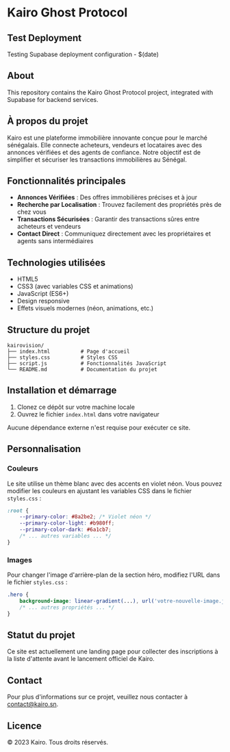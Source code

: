 # Kairo Ghost Protocol

## Test Deployment

Testing Supabase deployment configuration - $(date)

## About

This repository contains the Kairo Ghost Protocol project, integrated with Supabase for backend services.

## À propos du projet

Kairo est une plateforme immobilière innovante conçue pour le marché sénégalais. Elle connecte acheteurs, vendeurs et locataires avec des annonces vérifiées et des agents de confiance. Notre objectif est de simplifier et sécuriser les transactions immobilières au Sénégal.

## Fonctionnalités principales

- **Annonces Vérifiées** : Des offres immobilières précises et à jour
- **Recherche par Localisation** : Trouvez facilement des propriétés près de chez vous
- **Transactions Sécurisées** : Garantir des transactions sûres entre acheteurs et vendeurs
- **Contact Direct** : Communiquez directement avec les propriétaires et agents sans intermédiaires

## Technologies utilisées

- HTML5
- CSS3 (avec variables CSS et animations)
- JavaScript (ES6+)
- Design responsive
- Effets visuels modernes (néon, animations, etc.)

## Structure du projet

```
kairovision/
├── index.html          # Page d'accueil
├── styles.css          # Styles CSS
├── script.js           # Fonctionnalités JavaScript
└── README.md           # Documentation du projet
```

## Installation et démarrage

1. Clonez ce dépôt sur votre machine locale
2. Ouvrez le fichier `index.html` dans votre navigateur

Aucune dépendance externe n'est requise pour exécuter ce site.

## Personnalisation

### Couleurs

Le site utilise un thème blanc avec des accents en violet néon. Vous pouvez modifier les couleurs en ajustant les variables CSS dans le fichier `styles.css` :

```css
:root {
    --primary-color: #8a2be2; /* Violet néon */
    --primary-color-light: #b980ff;
    --primary-color-dark: #6a1cb7;
    /* ... autres variables ... */
}
```

### Images

Pour changer l'image d'arrière-plan de la section héro, modifiez l'URL dans le fichier `styles.css` :

```css
.hero {
    background-image: linear-gradient(...), url('votre-nouvelle-image.jpg');
    /* ... autres propriétés ... */
}
```

## Statut du projet

Ce site est actuellement une landing page pour collecter des inscriptions à la liste d'attente avant le lancement officiel de Kairo.

## Contact

Pour plus d'informations sur ce projet, veuillez nous contacter à [contact@kairo.sn](mailto:contact@kairo.sn).

## Licence

© 2023 Kairo. Tous droits réservés. 